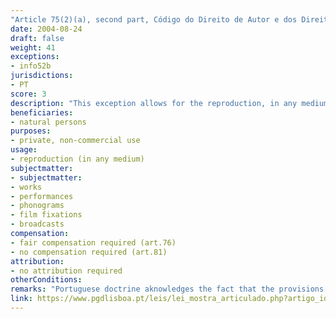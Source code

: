 ```yaml
---
"Article 75(2)(a), second part, Código do Direito de Autor e dos Direitos Conexos"
date: 2004-08-24
draft: false
weight: 41
exceptions:
- info52b
jurisdictions:
- PT
score: 3
description: "This exception allows for the reproduction, in any medium, performed by a natural person for private use and without direct or indirect commercial purposes. The law (art.81) also allows for the reproduction, in a single copy, for purposes of exclusively scientific or humanitarian interest, of works not yet commercially available or impossible to obtain, for the time necessary for their use. Private use is also allowed as long as it does not harm the normal exploitation of the work and does not cause unjustified damage to the legitimate interests of the author nd is not used for any purposes of public communication or commercialisation." 
beneficiaries:
- natural persons
purposes: 
- private, non-commercial use 
usage:
- reproduction (in any medium)
subjectmatter:
- subjectmatter:
- works
- performances
- phonograms
- film fixations
- broadcasts
compensation:
- fair compensation required (art.76)
- no compensation required (art.81)
attribution: 
- no attribution required
otherConditions: 
remarks: "Portuguese doctrine aknowledges the fact that the provisions of articles 75 and 81 clash. This is due to the fact that art 81 was pre-existing at the time of the implementation of the InfoSoc directive and it wasn't revoked when introducing the transposition of art 5.2.b of the Directive. According to Vieira, J.A., Dereito de Autor, Dogmatica Basica. 2020, p.365, the legacy provision of art 81 does not require equitable remuneration.<br /><br />Equitable remuneration is provided for in art.76(1)(b). In cases of analogue use a remunation is also due to the publisher.<br /><br />The exception applies mutatis mutandis to neighbouring rights under art. 189(3) of the Copyright code."
link: https://www.pgdlisboa.pt/leis/lei_mostra_articulado.php?artigo_id=484A0075&nid=484&tabela=leis&pagina=1&ficha=1&so_miolo=&nversao=#artigo
---
```

